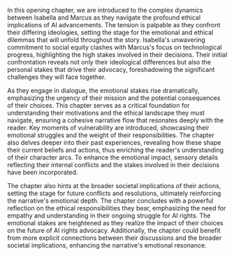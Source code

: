 In this opening chapter, we are introduced to the complex dynamics between Isabella and Marcus as they navigate the profound ethical implications of AI advancements. The tension is palpable as they confront their differing ideologies, setting the stage for the emotional and ethical dilemmas that will unfold throughout the story. Isabella's unwavering commitment to social equity clashes with Marcus's focus on technological progress, highlighting the high stakes involved in their decisions. Their initial confrontation reveals not only their ideological differences but also the personal stakes that drive their advocacy, foreshadowing the significant challenges they will face together. 

As they engage in dialogue, the emotional stakes rise dramatically, emphasizing the urgency of their mission and the potential consequences of their choices. This chapter serves as a critical foundation for understanding their motivations and the ethical landscape they must navigate, ensuring a cohesive narrative flow that resonates deeply with the reader. Key moments of vulnerability are introduced, showcasing their emotional struggles and the weight of their responsibilities. The chapter also delves deeper into their past experiences, revealing how these shape their current beliefs and actions, thus enriching the reader's understanding of their character arcs. To enhance the emotional impact, sensory details reflecting their internal conflicts and the stakes involved in their decisions have been incorporated.

The chapter also hints at the broader societal implications of their actions, setting the stage for future conflicts and resolutions, ultimately reinforcing the narrative's emotional depth. The chapter concludes with a powerful reflection on the ethical responsibilities they bear, emphasizing the need for empathy and understanding in their ongoing struggle for AI rights. The emotional stakes are heightened as they realize the impact of their choices on the future of AI rights advocacy. Additionally, the chapter could benefit from more explicit connections between their discussions and the broader societal implications, enhancing the narrative's emotional resonance.
